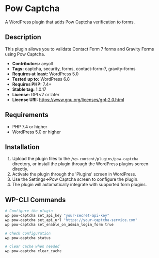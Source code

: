 # Pow Captcha

A WordPress plugin that adds Pow Captcha verification to forms.

## Description

This plugin allows you to validate Contact Form 7 forms and Gravity Forms using Pow Captcha.

- **Contributors:** aeyoll
- **Tags:** captcha, security, forms, contact-form-7, gravity-forms
- **Requires at least:** WordPress 5.0
- **Tested up to:** WordPress 6.8
- **Requires PHP:** 7.4+
- **Stable tag:** 1.0.17
- **License:** GPLv2 or later
- **License URI:** https://www.gnu.org/licenses/gpl-2.0.html

## Requirements

- PHP 7.4 or higher
- WordPress 5.0 or higher

## Installation

1. Upload the plugin files to the `/wp-content/plugins/pow-captcha` directory, or install the plugin through the WordPress plugins screen directly.
2. Activate the plugin through the 'Plugins' screen in WordPress.
3. Use the Settings->Pow Captcha screen to configure the plugin.
4. The plugin will automatically integrate with supported form plugins.

## WP-CLI Commands

```sh
# Configure the plugin
wp pow-captcha set_api_key "your-secret-api-key"
wp pow-captcha set_api_url "https://your-captcha-service.com"
wp pow-captcha set_enable_on_admin_login_form true

# Check configuration
wp pow-captcha status

# Clear cache when needed
wp pow-captcha clear_cache
```
